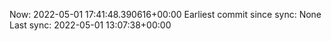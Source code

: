 Now: 2022-05-01 17:41:48.390616+00:00 Earliest commit since sync: None Last sync: 2022-05-01 13:07:38+00:00
